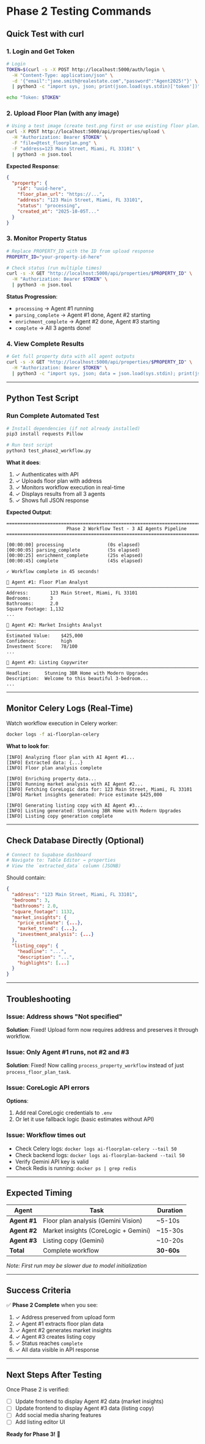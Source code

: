 # Phase 2 Testing Commands

## Quick Test with curl

### 1. Login and Get Token

```bash
# Login
TOKEN=$(curl -s -X POST http://localhost:5000/auth/login \
  -H "Content-Type: application/json" \
  -d '{"email":"jane.smith@realestate.com","password":"Agent2025!"}' \
  | python3 -c "import sys, json; print(json.load(sys.stdin)['token'])")

echo "Token: $TOKEN"
```

### 2. Upload Floor Plan (with any image)

```bash
# Using a test image (create test.png first or use existing floor plan)
curl -X POST http://localhost:5000/api/properties/upload \
  -H "Authorization: Bearer $TOKEN" \
  -F "file=@test_floorplan.png" \
  -F "address=123 Main Street, Miami, FL 33101" \
  | python3 -m json.tool
```

**Expected Response**:
```json
{
  "property": {
    "id": "uuid-here",
    "floor_plan_url": "https://...",
    "address": "123 Main Street, Miami, FL 33101",
    "status": "processing",
    "created_at": "2025-10-05T..."
  }
}
```

### 3. Monitor Property Status

```bash
# Replace PROPERTY_ID with the ID from upload response
PROPERTY_ID="your-property-id-here"

# Check status (run multiple times)
curl -s -X GET "http://localhost:5000/api/properties/$PROPERTY_ID" \
  -H "Authorization: Bearer $TOKEN" \
  | python3 -m json.tool
```

**Status Progression**:
- `processing` → Agent #1 running
- `parsing_complete` → Agent #1 done, Agent #2 starting
- `enrichment_complete` → Agent #2 done, Agent #3 starting
- `complete` → All 3 agents done!

### 4. View Complete Results

```bash
# Get full property data with all agent outputs
curl -s -X GET "http://localhost:5000/api/properties/$PROPERTY_ID" \
  -H "Authorization: Bearer $TOKEN" \
  | python3 -c "import sys, json; data = json.load(sys.stdin); print(json.dumps(data['property']['extracted_data'], indent=2))"
```

---

## Python Test Script

### Run Complete Automated Test

```bash
# Install dependencies (if not already installed)
pip3 install requests Pillow

# Run test script
python3 test_phase2_workflow.py
```

**What it does**:
1. ✓ Authenticates with API
2. ✓ Uploads floor plan with address
3. ✓ Monitors workflow execution in real-time
4. ✓ Displays results from all 3 agents
5. ✓ Shows full JSON response

**Expected Output**:
```
================================================================================
                      Phase 2 Workflow Test - 3 AI Agents Pipeline
================================================================================

[00:00:00] processing                (0s elapsed)
[00:00:05] parsing_complete          (5s elapsed)
[00:00:25] enrichment_complete       (25s elapsed)
[00:00:45] complete                  (45s elapsed)

✓ Workflow complete in 45 seconds!

🤖 Agent #1: Floor Plan Analyst
────────────────────────────────────────────────────────────────────────────────
Address:        123 Main Street, Miami, FL 33101
Bedrooms:       3
Bathrooms:      2.0
Square Footage: 1,132
...

🤖 Agent #2: Market Insights Analyst
────────────────────────────────────────────────────────────────────────────────
Estimated Value:    $425,000
Confidence:         high
Investment Score:   78/100
...

🤖 Agent #3: Listing Copywriter
────────────────────────────────────────────────────────────────────────────────
Headline:     Stunning 3BR Home with Modern Upgrades
Description:  Welcome to this beautiful 3-bedroom...
...
```

---

## Monitor Celery Logs (Real-Time)

Watch workflow execution in Celery worker:

```bash
docker logs -f ai-floorplan-celery
```

**What to look for**:
```
[INFO] Analyzing floor plan with AI Agent #1...
[INFO] Extracted data: {...}
[INFO] Floor plan analysis complete

[INFO] Enriching property data...
[INFO] Running market analysis with AI Agent #2...
[INFO] Fetching CoreLogic data for: 123 Main Street, Miami, FL 33101
[INFO] Market insights generated: Price estimate $425,000

[INFO] Generating listing copy with AI Agent #3...
[INFO] Listing generated: Stunning 3BR Home with Modern Upgrades
[INFO] Listing copy generation complete
```

---

## Check Database Directly (Optional)

```bash
# Connect to Supabase dashboard
# Navigate to: Table Editor → properties
# View the `extracted_data` column (JSONB)
```

Should contain:
```json
{
  "address": "123 Main Street, Miami, FL 33101",
  "bedrooms": 3,
  "bathrooms": 2.0,
  "square_footage": 1132,
  "market_insights": {
    "price_estimate": {...},
    "market_trend": {...},
    "investment_analysis": {...}
  },
  "listing_copy": {
    "headline": "...",
    "description": "...",
    "highlights": [...]
  }
}
```

---

## Troubleshooting

### Issue: Address shows "Not specified"
**Solution**: Fixed! Upload form now requires address and preserves it through workflow.

### Issue: Only Agent #1 runs, not #2 and #3
**Solution**: Fixed! Now calling `process_property_workflow` instead of just `process_floor_plan_task`.

### Issue: CoreLogic API errors
**Options**:
1. Add real CoreLogic credentials to `.env`
2. Or let it use fallback logic (basic estimates without API)

### Issue: Workflow times out
- Check Celery logs: `docker logs ai-floorplan-celery --tail 50`
- Check backend logs: `docker logs ai-floorplan-backend --tail 50`
- Verify Gemini API key is valid
- Check Redis is running: `docker ps | grep redis`

---

## Expected Timing

| Agent | Task | Duration |
|-------|------|----------|
| **Agent #1** | Floor plan analysis (Gemini Vision) | ~5-10s |
| **Agent #2** | Market insights (CoreLogic + Gemini) | ~15-30s |
| **Agent #3** | Listing copy (Gemini) | ~10-20s |
| **Total** | Complete workflow | **30-60s** |

*Note: First run may be slower due to model initialization*

---

## Success Criteria

✅ **Phase 2 Complete** when you see:
1. ✓ Address preserved from upload form
2. ✓ Agent #1 extracts floor plan data
3. ✓ Agent #2 generates market insights
4. ✓ Agent #3 creates listing copy
5. ✓ Status reaches `complete`
6. ✓ All data visible in API response

---

## Next Steps After Testing

Once Phase 2 is verified:
- [ ] Update frontend to display Agent #2 data (market insights)
- [ ] Update frontend to display Agent #3 data (listing copy)
- [ ] Add social media sharing features
- [ ] Add listing editor UI

**Ready for Phase 3!** 🚀

